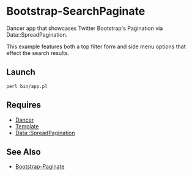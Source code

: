 Bootstrap-SearchPaginate
==================
Dancer app that showcases Twitter Bootstrap's Pagination via Data::SpreadPagination.

This example features both a top filter form and side menu options that effect the search results.

Launch
------
```
perl bin/app.pl
```

Requires
--------
* [Dancer](http://search.cpan.org/~yanick/Dancer/)
* [Template](http://search.cpan.org/~abw/Template-Toolkit/)
* [Data::SpreadPagination](http://search.cpan.org/~knew/Data-SpreadPagination/)

See Also
--------
* [Bootstrap-Paginate](https://github.com/jeffa/Bootstrap-Paginate)
